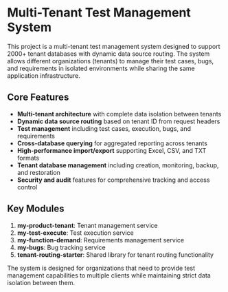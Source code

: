 # Multi-Tenant Test Management System

This project is a multi-tenant test management system designed to support 2000+ tenant databases with dynamic data source routing. The system allows different organizations (tenants) to manage their test cases, bugs, and requirements in isolated environments while sharing the same application infrastructure.

## Core Features

- **Multi-tenant architecture** with complete data isolation between tenants
- **Dynamic data source routing** based on tenant ID from request headers
- **Test management** including test cases, execution, bugs, and requirements
- **Cross-database querying** for aggregated reporting across tenants
- **High-performance import/export** supporting Excel, CSV, and TXT formats
- **Tenant database management** including creation, monitoring, backup, and restoration
- **Security and audit** features for comprehensive tracking and access control

## Key Modules

1. **my-product-tenant**: Tenant management service
2. **my-test-execute**: Test execution service
3. **my-function-demand**: Requirements management service
4. **my-bugs**: Bug tracking service
5. **tenant-routing-starter**: Shared library for tenant routing functionality

The system is designed for organizations that need to provide test management capabilities to multiple clients while maintaining strict data isolation between them.
